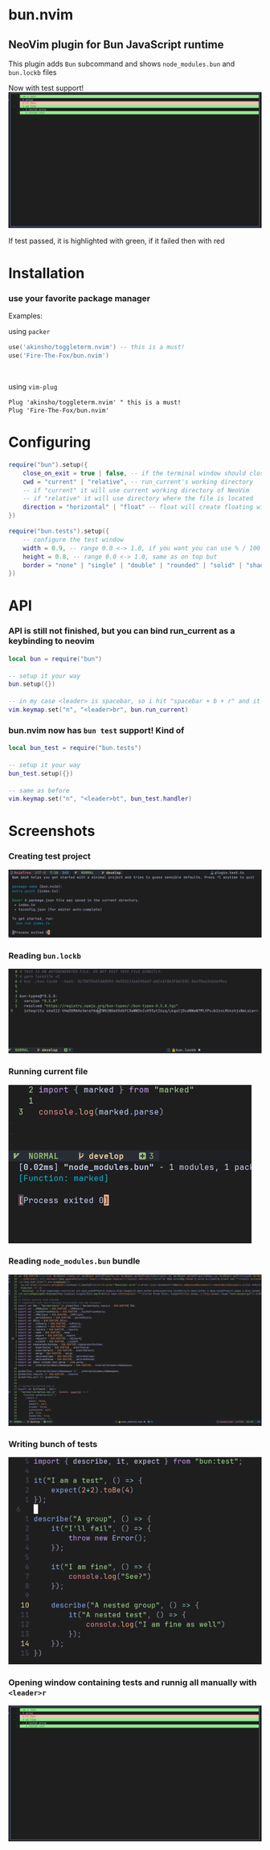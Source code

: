 # bun.nvim

## NeoVim plugin for Bun JavaScript runtime

This plugin adds `Bun` subcommand and shows `node_modules.bun` and `bun.lockb` files

Now with test support!
![Testing Window](./photos/6.png)

If test passed, it is highlighted with green, if it failed then with red

# Installation 

### use your favorite package manager

Examples: <br>

using `packer`
```lua
use('akinsho/toggleterm.nvim') -- this is a must!
use('Fire-The-Fox/bun.nvim')
```

<br>

using `vim-plug`
```vim
Plug 'akinsho/toggleterm.nvim' " this is a must!
Plug 'Fire-The-Fox/bun.nvim'
```

# Configuring

```lua
require("bun").setup({
    close_on_exit = true | false, -- if the terminal window should close instantly after bun exited
    cwd = "current" | "relative", -- run_current's working directory
    -- if "current" it will use current working directory of NeoVim
    -- if "relative" it will use directory where the file is located
    direction = "horizontal" | "float" -- float will create floating window and horizontal will put it under buffers 
})
```

```lua
require("bun.tests").setup({
    -- configure the test window
    width = 0.9, -- range 0.0 <-> 1.0, if you want you can use % / 100 to get the value
    height = 0.8, -- range 0.0 <-> 1.0, same as on top but
    border = "none" | "single" | "double" | "rounded" | "solid" | "shadow" -- style of the border
})
```

# API

### API is still not finished, but you can bind run_current as a keybinding to neovim

```lua
local bun = require("bun")

-- setup it your way
bun.setup({})

-- in my case <leader> is spacebar, so i hit "spacebar + b + r" and it will run current file
vim.keymap.set("n", "<leader>br", bun.run_current)
```

### bun.nvim now has `bun test` support! Kind of

```lua
local bun_test = require("bun.tests")

-- setup it your way
bun_test.setup({})

-- same as before
vim.keymap.set("n", "<leader>bt", bun_test.handler)
```

# Screenshots

### Creating test project
![:Bun init](./photos/1.png)

### Reading `bun.lockb`
![bun.lockb](./photos/2.png)

### Running current file
![:Bun run_current](./photos/3.png)

### Reading `node_modules.bun` bundle
![:Bun bundle index.ts](./photos/4.png)

### Writing bunch of tests
![Tests](./photos/5.png)

### Opening window containing tests and runnig all manually with `<leader>r`
![Results](./photos/6.png)

